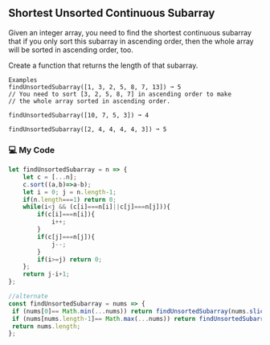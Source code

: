 ## Shortest Unsorted Continuous Subarray

Given an integer array, you need to find the shortest continuous subarray that if you only sort this subarray in ascending order, then the whole array will be sorted in ascending order, too.

Create a function that returns the length of that subarray.
```
Examples
findUnsortedSubarray([1, 3, 2, 5, 8, 7, 13]) ➞ 5
// You need to sort [3, 2, 5, 8, 7] in ascending order to make
// the whole array sorted in ascending order.

findUnsortedSubarray([10, 7, 5, 3]) ➞ 4

findUnsortedSubarray([2, 4, 4, 4, 4, 3]) ➞ 5
```
### :computer: My Code
```js
let findUnsortedSubarray = n => {
    let c = [...n];
    c.sort((a,b)=>a-b);
    let i = 0; j = n.length-1;
    if(n.length===1) return 0;
    while(i<j && (c[i]===n[i]||c[j]===n[j])){
        if(c[i]===n[i]){
            i++;
        }
        if(c[j]===n[j]){
            j--;
        }
        if(i>=j) return 0;
    };
    return j-i+1;
};

//alternate
const findUnsortedSubarray = nums => {
 if (nums[0]== Math.min(...nums)) return findUnsortedSubarray(nums.slice(1))
 if (nums[nums.length-1]== Math.max(...nums)) return findUnsortedSubarray(nums.slice(0,-1))
 return nums.length;
};
```
